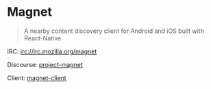 # Magnet

> A nearby content discovery client for Android and iOS built with React-Native

IRC: [irc://irc.mozilla.org/magnet](irc://irc.mozilla.org/magnet)

Discourse: [project-magnet](https://discourse.mozilla-community.org/c/connected-devices/project-magnet)

Client: [magnet-client](https://github.com/mozilla-magnet/magnet-client)
